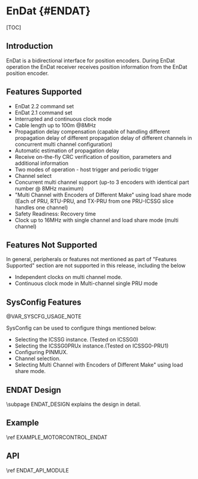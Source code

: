 # EnDat {#ENDAT}

[TOC]

## Introduction

EnDat is a bidirectional interface for position encoders. During EnDat operation the EnDat receiver receives position information from the EnDat position encoder.

## Features Supported

   -  EnDat 2.2 command set
   -  EnDat 2.1 command set
   -  Interrupted and continuous clock mode
   -  Cable length up to 100m @8MHz
   -  Propagation delay compensation (capable of handling different propagation delay of different
      propagation delay of different channels in concurrent multi
      channel configuration)
   -  Automatic estimation of propagation delay
   -  Receive on-the-fly CRC verification of position, parameters and additional information
   -  Two modes of operation - host trigger and periodic trigger
   -  Channel select
   -  Concurrent multi channel support (up-to 3 encoders with identical part number @ 8MHz maximum)
   -  "Multi Channel with Encoders of Different Make" using load share mode (Each of PRU, RTU-PRU, and TX-PRU from one PRU-ICSSG slice handles one channel)
   -  Safety Readiness: Recovery time
   -  Clock up to 16MHz with single channel and load share mode (multi channel)

## Features Not Supported

In general, peripherals or features not mentioned as part of "Features Supported" section are not
supported in this release, including the below
-  Independent clocks on multi channel mode.
-  Continuous clock mode in Multi-channel single PRU mode

## SysConfig Features

@VAR_SYSCFG_USAGE_NOTE

SysConfig can be used to configure things mentioned below:
- Selecting the ICSSG instance. (Tested on ICSSG0)
- Selecting the ICSSG0PRUx instance.(Tested on ICSSG0-PRU1)
- Configuring PINMUX.
- Channel selection.
- Selecting Multi Channel with Encoders of Different Make" using load share mode.


## ENDAT Design

\subpage ENDAT_DESIGN explains the design in detail.

## Example
\ref EXAMPLE_MOTORCONTROL_ENDAT

## API
\ref ENDAT_API_MODULE

